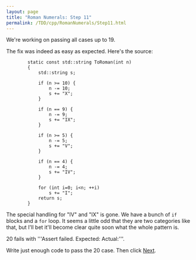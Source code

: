 ```yaml
---
layout: page
title: "Roman Numerals: Step 11"
permalink: /TDD/cpp/RomanNumerals/Step11.html
---
```


We're working on passing all cases up to 19. 

The fix was indeed as easy as expected.  Here's the source:
```
		static const std::string ToRoman(int n)
		{
			std::string s;

			if (n >= 10) {
				n -= 10;
				s += "X";
			}

			if (n == 9) {
				n -= 9;
				s += "IX";
			}

			if (n >= 5) {
				n -= 5;
				s += "V";
			}

			if (n == 4) {
				n -= 4;
				s += "IV";
			}

			for (int i=0; i<n; ++i)
				s += "I";
			return s;
		}
```

The special handling for "IV" and "IX" is gone. We have a bunch of ```if``` blocks and a ```for``` loop. 
It seems a little odd that they are two categories like that, but I'll bet it'll become clear quite soon what the whole pattern is.

20 fails with '''Assert failed. Expected:<XX> Actual:<XVIIIII>'''.

Write just enough code to pass the 20 case. Then click [Next](Step12.html).
